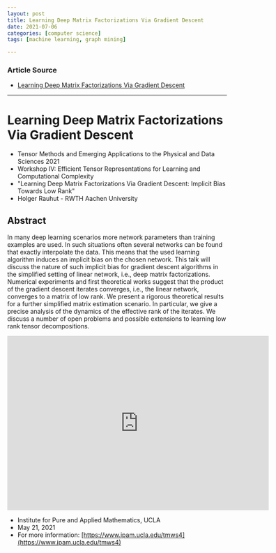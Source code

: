 ```yaml
---
layout: post
title: Learning Deep Matrix Factorizations Via Gradient Descent
date: 2021-07-06
categories: [computer science]
tags: [machine learning, graph mining]

---
```


### Article Source

* [Learning Deep Matrix Factorizations Via Gradient Descent](https://www.youtube.com/watch?v=dXEChCOST_k)


---

# Learning Deep Matrix Factorizations Via Gradient Descent

* Tensor Methods and Emerging Applications to the Physical and Data Sciences 2021
* Workshop IV: Efficient Tensor Representations for Learning and Computational Complexity
* "Learning Deep Matrix Factorizations Via Gradient Descent: Implicit Bias Towards Low Rank"
* Holger Rauhut - RWTH Aachen University

## Abstract

In many deep learning scenarios more network parameters than training examples are used. In such situations often several networks can be found that exactly interpolate the data. This means that the used learning algorithm induces an implicit bias on the chosen network. This talk will discuss the nature of such implicit bias for gradient descent algorithms in the simplified setting of linear network, i.e., deep matrix factorizations. Numerical experiments and first theoretical works suggest that the product of the gradient descent iterates converges, i.e., the linear network, converges to a matrix of low rank. We present a rigorous theoretical results for a further simplified matrix estimation scenario. In particular, we give a precise analysis of the dynamics of the effective rank of the iterates. We discuss a number of open problems and possible extensions to learning low rank tensor decompositions.

<iframe width="600" height="400" src="https://www.youtube.com/embed/dXEChCOST_k" title="YouTube video player" frameborder="0" allow="accelerometer; autoplay; clipboard-write; encrypted-media; gyroscope; picture-in-picture" allowfullscreen></iframe>

* Institute for Pure and Applied Mathematics, UCLA
* May 21, 2021
* For more information: [https://www.ipam.ucla.edu/tmws4](https://www.ipam.ucla.edu/tmws4)